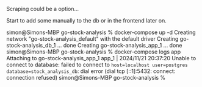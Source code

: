 Scraping could be a option... 

Start to add some manually to the db or in the frontend later on. 


simon@Simons-MBP go-stock-analysis % docker-compose up -d
Creating network "go-stock-analysis_default" with the default driver
Creating go-stock-analysis_db_1 ... done
Creating go-stock-analysis_app_1 ... done
simon@Simons-MBP go-stock-analysis % docker-compose logs app
Attaching to go-stock-analysis_app_1
app_1  | 2024/11/21 20:37:20 Unable to connect to database: failed to connect to `host=localhost user=postgres database=stock_analysis_db`: dial error (dial tcp [::1]:5432: connect: connection refused)
simon@Simons-MBP go-stock-analysis %  
